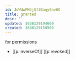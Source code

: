 ```yaml
---
id: JoWdwPM4jUf3Qaqy9avGO
title: granted
desc: ''
updated: 1636129194660
created: 1636129158569
---
```





for permissions

- [[p.inverseOf]] [[p.revoked]]
